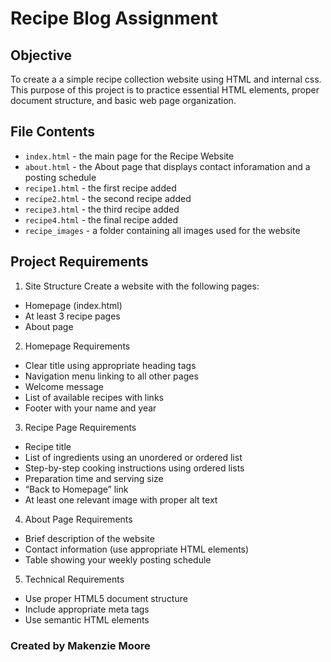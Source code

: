 # Recipe Blog Assignment

## Objective
To create a a simple recipe collection website using HTML and internal css. This purpose of this project is to practice essential HTML elements, proper document structure, and basic web page organization.

## File Contents
- `index.html` - the main page for the Recipe Website
- `about.html` - the About page that displays contact inforamation and a posting schedule
- `recipe1.html` - the first recipe added
- `recipe2.html` - the second recipe added
- `recipe3.html` - the third recipe added
- `recipe4.html` - the final recipe added
- `recipe_images` - a folder containing all images used for the website

## Project Requirements
1. Site Structure
Create a website with the following pages:
- Homepage (index.html)
- At least 3 recipe pages
- About page

2. Homepage Requirements
- Clear title using appropriate heading tags
- Navigation menu linking to all other pages
- Welcome message
- List of available recipes with links
- Footer with your name and year

3. Recipe Page Requirements
- Recipe title
- List of ingredients using an unordered or ordered list
- Step-by-step cooking instructions using ordered lists
- Preparation time and serving size
- “Back to Homepage” link
- At least one relevant image with proper alt text
  
4. About Page Requirements
- Brief description of the website
- Contact information (use appropriate HTML elements)
- Table showing your weekly posting schedule
  
5. Technical Requirements
- Use proper HTML5 document structure
- Include appropriate meta tags
- Use semantic HTML elements


### Created by Makenzie Moore
